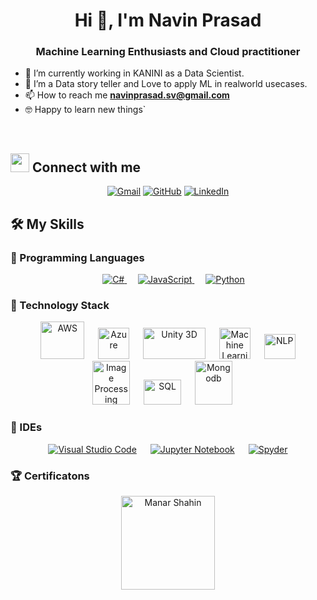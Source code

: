 <h1 align="center">Hi 👋, I'm Navin Prasad</h1>
<h3 align="center">Machine Learning Enthusiasts  and Cloud practitioner</h3>

- 🔭 I’m currently working in KANINI as a Data Scientist. 
- 🌱 I’m a Data story teller  and Love to apply ML in realworld usecases.
- 📫 How to reach me **navinprasad.sv@gmail.com**
- :nerd_face: Happy to learn new things`
<br>

## <img src="https://media.giphy.com/media/iY8CRBdQXODJSCERIr/giphy.gif" width="30px"> Connect with me
<p align="center">
	<a href="mailto:navinprasad.sv@gmail.com"><img img src="https://img.shields.io/badge/gmail-%23EA4335.svg?style=plastic&logo=gmail&logoColor=white" alt="Gmail"/></a>
	<a href="https://github.com/NavinAJ"><img src="https://img.shields.io/badge/github-%23181717.svg?style=plastic&logo=github&logoColor=white" alt="GitHub"/></a>
	<a href="https://in.linkedin.com/in/navinsv"><img src="https://img.shields.io/badge/linkedin-%230A66C2.svg?style=plastic&logo=linkedin&logoColor=white" alt="LinkedIn"/></a>
</p>


## 🛠️ My Skills

### 🔵 Programming Languages

<p align="center"> 
  &emsp; 
  <a href="https://en.wikipedia.org/wiki/C_Sharp_(programming_language)" target="_blank"> 
    <img alt="C#" src="https://img.shields.io/badge/-C%23-blue">
  </a> 
  &emsp;
  <a href="https://developer.mozilla.org/en-US/docs/Web/JavaScript" target="_blank"> 
     <img alt="JavaScript" src="https://img.shields.io/badge/JavaScript%20-%23F7DF1E.svg?style=plastic&logo=javascript&logoColor=black">
   </a>
  &emsp;
   <a href="https://www.python.org" target="_blank">
    <img alt="Python" src="https://img.shields.io/badge/Python%20-%2314354C.svg?style=plastic&logo=python&logoColor=white">
  </a>
</p>

### 🔵 Technology Stack
 
<p align="center">
  &emsp;
    <a href="#"><img alt="AWS" src="https://techtalent.ca/wp-content/uploads/2020/12/1_b_al7C5p26tbZG4sy-CWqw.png" width="70" height="60"></a>
  &emsp;
    <a href="#"><img alt="Azure" src="https://swimburger.net/media/ppnn3pcl/azure.png" width="50" height="50"></a>
  &emsp;
    <a href="#"><img alt="Unity 3D" src="https://www.logolynx.com/images/logolynx/90/908c28710b023fe94825ed4c503670d9.jpeg" width="100" height="50" /></a>
  &emsp;
  <a href="#"><img alt="Machine Learning" src="https://toppng.com/uploads/preview/whitepages-pro-machine-learning-machine-learning-model-ico-11563053120undutdpodt.png" width="50" height="50" /></a>
  &emsp;
  <a href="#"><img alt="NLP" src="https://img.shields.io/badge/-NLP-orange" width="50" height="40" /></a>
  &emsp;
  <a href="#"><img alt="Image Processing" src="http://www.pixience.com/WP_11_2016/wp-content/uploads/2017/09/traitement_image_en-300x300.png" width="60" height="70" /></a>
  &emsp;
  <a href="#"><img alt="SQL" src="https://img.shields.io/badge/-SQL-blue" width="60" height="40" /></a>
  &emsp;
  <a href="#"><img alt="Mongodb" src="https://www.freebsdnews.com/wp-content/uploads/mongodb.png" width="60" height="70" /></a>
  &emsp;
</p>

### 🔵 IDEs
 
<p align="center">
  &emsp;
    <a href="#"><img alt="Visual Studio Code" src="https://img.shields.io/badge/Visual%20Studio%20Code-0078d7.svg?style=plastic&logo=visual-studio-code&logoColor=white"></a>
  &emsp;
    <a href="#"><img alt="Jupyter Notebook" src="https://img.shields.io/badge/-Jupyter%20notebook-blue" /></a>
  &emsp;
    <a href="#"><img alt="Spyder" src="https://img.shields.io/badge/-Spyder-red" /></a>
  &emsp;
 </p>


### :trophy: Certificatons

<p align="center"> <a href="https://github.com/ryo-ma/github-profile-trophy"><img src="https://res.cloudinary.com/hy4kyit2a/f_auto,fl_lossy,q_70/learn/modules/aws-cloud-practitioner-certification-prep/learn-about-the-aws-certified-cloud-practitioner-exam/images/8ef555de1a79ee04d46f669f807e8626_8-e-63168-f-d-72-f-4272-8994-6779-eec-75-ce-9.png" width="150" height="150" alt="Manar Shahin" /></a> </p>
